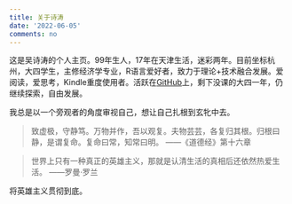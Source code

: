 ```yaml
---
title: 关于诗涛
date: '2022-06-05'
comments: no
---
```


这是吴诗涛的个人主页。99年生人，17年在天津生活，迷彩两年。目前坐标杭州，大四学生，主修经济学专业，R语言爱好者，致力于理论+技术融合发展。爱阅读，爱思考，Kindle重度使用者。活跃在[GitHub](https://github.com/Shitao5)上，剩下没课的大四一年，仍继续探索，自由发展。

我总是以一个旁观者的角度审视自己，想让自己扎根到玄牝中去。

> 致虚极，守静笃。万物并作，吾以观复。夫物芸芸，各复归其根。归根曰静，是谓复命。复命曰常，知常曰明。  ——《道德经》第十六章

> 世界上只有一种真正的英雄主义，那就是认清生活的真相后还依然热爱生活。 ——罗曼·罗兰

将英雄主义贯彻到底。

